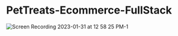 # PetTreats-Ecommerce-FullStack
![Screen Recording 2023-01-31 at 12 58 25 PM-1](https://user-images.githubusercontent.com/37912868/215883886-56ac8868-ab98-48a6-9390-32637b9d3543.gif)

